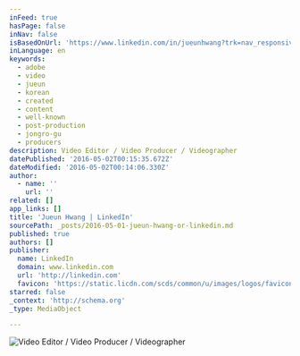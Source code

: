 ```yaml
---
inFeed: true
hasPage: false
inNav: false
isBasedOnUrl: 'https://www.linkedin.com/in/jueunhwang?trk=nav_responsive_tab_profile'
inLanguage: en
keywords:
  - adobe
  - video
  - jueun
  - korean
  - created
  - content
  - well-known
  - post-production
  - jongro-gu
  - producers
description: Video Editor / Video Producer / Videographer
datePublished: '2016-05-02T00:15:35.672Z'
dateModified: '2016-05-02T00:14:06.330Z'
author:
  - name: ''
    url: ''
related: []
app_links: []
title: 'Jueun Hwang | LinkedIn'
sourcePath: _posts/2016-05-01-jueun-hwang-or-linkedin.md
published: true
authors: []
publisher:
  name: LinkedIn
  domain: www.linkedin.com
  url: 'http://linkedin.com'
  favicon: 'https://static.licdn.com/scds/common/u/images/logos/favicons/v1/favicon.ico'
starred: false
_context: 'http://schema.org'
_type: MediaObject

---
```

![Video Editor / Video Producer / Videographer](https://the-grid-user-content.s3-us-west-2.amazonaws.com/29355ef1-e6ec-4159-a18e-c5c341f1132f.png)